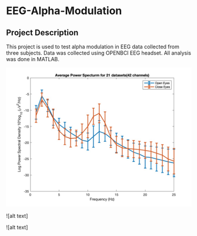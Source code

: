 # EEG-Alpha-Modulation

## Project Description 
This project is used to test alpha modulation in EEG data collected from three subjects. Data was collected using OPENBCI EEG headset. All analysis was done in MATLAB.


![alt text](https://github.com/laythamra28/EEG-Alpha-Modulation/blob/main/Average-powerspectrum-all.jpg)

![alt text]

![alt text]
